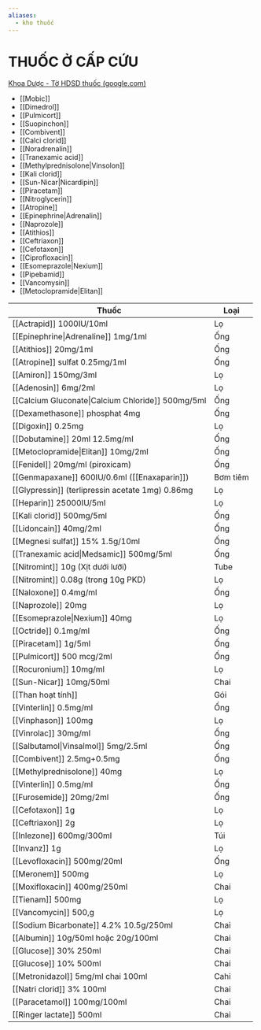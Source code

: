 ```yaml
---
aliases:
  - kho thuốc
---
```

# THUỐC Ở CẤP CỨU


[Khoa Dược - Tờ HDSD thuốc (google.com)](https://sites.google.com/view/khoaduocbvthuduc/t%E1%BB%9D-hdsd-thu%E1%BB%91c?authuser=0)

- [[Mobic]]
- [[Dimedrol]]
- [[Pulmicort]]
- [[Suopinchon]]
- [[Combivent]]
- [[Calci clorid]]
- [[Noradrenalin]]
- [[Tranexamic acid]]
- [[Methylprednisolone|Vinsolon]]
- [[Kali clorid]]
- [[Sun-Nicar|Nicardipin]]
- [[Piracetam]]
- [[Nitroglycerin]]
- [[Atropine]]
- [[Epinephrine|Adrenalin]]
- [[Naprozole]]
- [[Atithios]]
- [[Ceftriaxon]]
- [[Cefotaxon]]
- [[Ciprofloxacin]]
- [[Esomeprazole|Nexium]]
- [[Pipebamid]]
- [[Vancomysin]]
- [[Metoclopramide|Elitan]]


| Thuốc                                             | Loại     |
| ------------------------------------------------- | -------- |
| [[Actrapid]] 1000IU/10ml                          | Lọ       |
| [[Epinephrine\|Adrenaline]] 1mg/1ml               | Ống      |
| [[Atithios]] 20mg/1ml                             | Ống      |
| [[Atropine]] sulfat 0.25mg/1ml                    | Ống      |
| [[Amiron]] 150mg/3ml                              | Lọ       |
| [[Adenosin]] 6mg/2ml                              | Lọ       |
| [[Calcium Gluconate\|Calcium Chloride]] 500mg/5ml | Ống      |
| [[Dexamethasone]] phosphat 4mg                    | Ống      |
| [[Digoxin]] 0.25mg                                | Lọ       |
| [[Dobutamine]] 20ml 12.5mg/ml                     | Ống      |
| [[Metoclopramide\|Elitan]] 10mg/2ml               | Ống      |
| [[Fenidel]] 20mg/ml (piroxicam)                   | Ống      |
| [[Genmapaxane]] 600IU/0.6ml ([[Enaxaparin]])      | Bơm tiêm |
| [[Glypressin]] (terlipressin acetate 1mg) 0.86mg  | Lọ       |
| [[Heparin]] 25000IU/5ml                           | Lọ       |
| [[Kali clorid]] 500mg/5ml                         | Ống      |
| [[Lidoncain]] 40mg/2ml                            | Ống      |
| [[Megnesi sulfat]] 15% 1.5g/10ml                  | Ống      |
| [[Tranexamic acid\|Medsamic]] 500mg/5ml           | Ống      |
| [[Nitromint]] 10g (Xịt dưới lưỡi)                 | Tube     |
| [[Nitromint]] 0.08g (trong 10g PKD)               | Lọ       |
| [[Naloxone]] 0.4mg/ml                             | Ống      |
| [[Naprozole]] 20mg                                | Lọ       |
| [[Esomeprazole\|Nexium]] 40mg                     | Lọ       |
| [[Octride]] 0.1mg/ml                              | Ống      |
| [[Piracetam]] 1g/5ml                              | Ống      |
| [[Pulmicort]] 500 mcg/2ml                         | Ống      |
| [[Rocuronium]] 10mg/ml                            | Lọ       |
| [[Sun-Nicar]] 10mg/50ml                           | Chai     |
| [[Than hoạt tính]]                                | Gói      |
| [[Vinterlin]] 0.5mg/ml                            | Ống      |
| [[Vinphason]] 100mg                               | Lọ       |
| [[Vinrolac]] 30mg/ml                              | Ống      |
| [[Salbutamol\|Vinsalmol]] 5mg/2.5ml               | Ống      |
| [[Combivent]] 2.5mg+0.5mg                         | Ống      |
| [[Methylprednisolone]] 40mg                       | Lọ       |
| [[Vinterlin]] 0.5mg/ml                            | Ống      |
| [[Furosemide]] 20mg/2ml                           | Ống      |
| [[Cefotaxon]] 1g                                  | Lọ       |
| [[Ceftriaxon]] 2g                                 | Lọ       |
| [[Inlezone]] 600mg/300ml                          | Túi      |
| [[Invanz]] 1g                                     | Lọ       |
| [[Levofloxacin]] 500mg/20ml                       | Ống      |
| [[Meronem]] 500mg                                 | Lọ       |
| [[Moxifloxacin]] 400mg/250ml                      | Chai     |
| [[Tienam]] 500mg                                  | Lọ       |
| [[Vancomycin]] 500,g                              | Lọ       |
| [[Sodium Bicarbonate]] 4.2% 10.5g/250ml           | Chai     |
| [[Albumin]] 10g/50ml hoặc 20g/100ml               | Chai     |
| [[Glucose]] 30% 250ml                             | Chai     |
| [[Glucose]] 10% 500ml                             | Chai     |
| [[Metronidazol]] 5mg/ml chai 100ml                | Cahi     |
| [[Natri clorid]] 3% 100ml                         | Chai     |
| [[Paracetamol]] 100mg/100ml                       | Chai     |
| [[Ringer lactate]] 500ml                          | Chai     |
